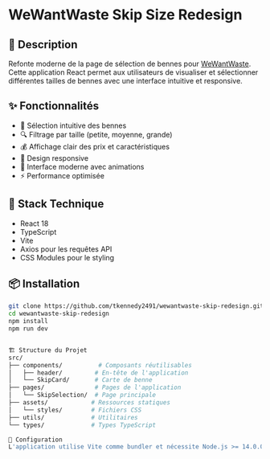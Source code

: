 # WeWantWaste Skip Size Redesign

## 📝 Description

Refonte moderne de la page de sélection de bennes pour [WeWantWaste](https://wewantwaste.co.uk/). Cette application React permet aux utilisateurs de visualiser et sélectionner différentes tailles de bennes avec une interface intuitive et responsive.

## ✨ Fonctionnalités

- 🎯 Sélection intuitive des bennes
- 🔍 Filtrage par taille (petite, moyenne, grande)
- 💰 Affichage clair des prix et caractéristiques
- 📱 Design responsive
- 🎨 Interface moderne avec animations
- ⚡ Performance optimisée

## 🚀 Stack Technique

- React 18
- TypeScript
- Vite
- Axios pour les requêtes API
- CSS Modules pour le styling

## 📦 Installation

```bash
git clone https://github.com/tkennedy2491/wewantwaste-skip-redesign.git
cd wewantwaste-skip-redesign
npm install
npm run dev


🏗️ Structure du Projet
src/
├── components/          # Composants réutilisables
│   ├── header/         # En-tête de l'application
│   └── SkipCard/       # Carte de benne
├── pages/              # Pages de l'application
│   └── SkipSelection/  # Page principale
├── assets/            # Ressources statiques
│   └── styles/        # Fichiers CSS
├── utils/             # Utilitaires
└── types/             # Types TypeScript

🔧 Configuration
L'application utilise Vite comme bundler et nécessite Node.js >= 14.0.0.
